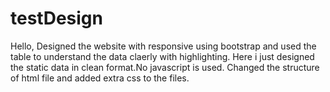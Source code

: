 # testDesign
Hello,
 Designed the website with responsive using bootstrap and used the table to understand the data claerly  with highlighting.
 Here i just designed the static data in clean format.No javascript is used.
 Changed the structure of html file and added extra css to the files.
 
